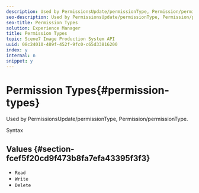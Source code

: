 ```yaml
---
description: Used by PermissionsUpdate/permissionType, Permission/permissionType.
seo-description: Used by PermissionsUpdate/permissionType, Permission/permissionType.
seo-title: Permission Types
solution: Experience Manager
title: Permission Types
topic: Scene7 Image Production System API
uuid: 08c24010-489f-452f-9fc0-c65d33816200
index: y
internal: n
snippet: y
---
```


# Permission Types{#permission-types}

Used by PermissionsUpdate/permissionType, Permission/permissionType.

 Syntax 

## Values {#section-fcef5f20cd9f473b8fa7efa43395f3f3}

* `Read` 
* `Write` 
* `Delete`

